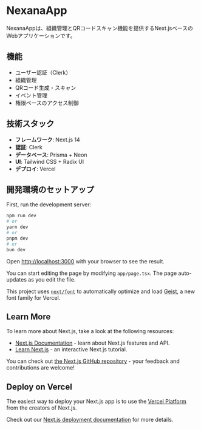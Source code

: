 # NexanaApp

NexanaAppは、組織管理とQRコードスキャン機能を提供するNext.jsベースのWebアプリケーションです。

## 機能

- ユーザー認証（Clerk）
- 組織管理
- QRコード生成・スキャン
- イベント管理
- 権限ベースのアクセス制御

## 技術スタック

- **フレームワーク**: Next.js 14
- **認証**: Clerk
- **データベース**: Prisma + Neon
- **UI**: Tailwind CSS + Radix UI
- **デプロイ**: Vercel

## 開発環境のセットアップ

First, run the development server:

```bash
npm run dev
# or
yarn dev
# or
pnpm dev
# or
bun dev
```

Open [http://localhost:3000](http://localhost:3000) with your browser to see the result.

You can start editing the page by modifying `app/page.tsx`. The page auto-updates as you edit the file.

This project uses [`next/font`](https://nextjs.org/docs/app/building-your-application/optimizing/fonts) to automatically optimize and load [Geist](https://vercel.com/font), a new font family for Vercel.

## Learn More

To learn more about Next.js, take a look at the following resources:

- [Next.js Documentation](https://nextjs.org/docs) - learn about Next.js features and API.
- [Learn Next.js](https://nextjs.org/learn) - an interactive Next.js tutorial.

You can check out [the Next.js GitHub repository](https://github.com/vercel/next.js) - your feedback and contributions are welcome!

## Deploy on Vercel

The easiest way to deploy your Next.js app is to use the [Vercel Platform](https://vercel.com/new?utm_medium=default-template&filter=next.js&utm_source=create-next-app&utm_campaign=create-next-app-readme) from the creators of Next.js.

Check out our [Next.js deployment documentation](https://nextjs.org/docs/app/building-your-application/deploying) for more details.
